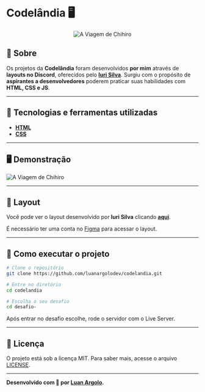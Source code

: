 <h1>Codelândia 🖥️</h1>
<p align="center">
	<img src="https://image.prntscr.com/image/kiO_1bSlQ8mFFFAv6TxgGQ.png" alt="A Viagem de Chihiro" title="A Viagem de Chihiro">
</p>

## 📖 Sobre

<p>
Os projetos da <b>Codelândia</b> foram desenvolvidos <b>por mim</b> através de <b>layouts no Discord</b>, oferecidos pelo <b><a href="https://www.iuricode.com/m">Iuri Silva</a></b>. Surgiu com o propósito de <b>aspirantes a desenvolvedores</b> poderem praticar suas habilidades com <b>HTML, CSS e JS</b>.
</p>

---

## 🚀 Tecnologias e ferramentas utilizadas

- **[HTML](https://developer.mozilla.org/pt-BR/docs/Web/HTML)**
- **[CSS](https://developer.mozilla.org/pt-BR/docs/Web/CSS)**

---

## 🖥️ Demonstração

![A Viagem de Chihiro](https://image.prntscr.com/image/iTxyB7CeRoWAcMmGVYc36Q.png)

---

## 🔖 Layout

Você pode ver o layout desenvolvido por **Iuri Silva** clicando **[aqui](https://www.figma.com/file/Yb9IBH56g7T1hdIyZ3BMNO/Desafios---Codel%C3%A2ndia)**.

É necessário ter uma conta no [Figma](http://figma.com/) para acessar o layout.

---

## 🔧 Como executar o projeto

```bash
# Clone o repositório
git clone https://github.com/luanargolodev/codelandia.git

# Entre no diretório
cd codelandia

# Escolha o seu desafio
cd desafio-

```

Após entrar no desafio escolhe, rode o servidor com o Live Server.

---

## 📝 Licença

O projeto está sob a licença MIT. Para saber mais, acesse o arquivo [LICENSE](https://github.com/devMagno/move.it/blob/main/LICENSE).

---

**Desenvolvido com 💙 por [Luan Argolo](https://github.com/luanargolodev/).**
